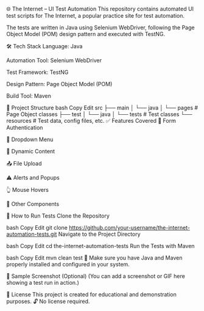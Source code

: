 🌐 The Internet – UI Test Automation
This repository contains automated UI test scripts for The Internet, a popular practice site for test automation.

The tests are written in Java using Selenium WebDriver, following the Page Object Model (POM) design pattern and executed with TestNG.

🛠 Tech Stack
Language: Java

Automation Tool: Selenium WebDriver

Test Framework: TestNG

Design Pattern: Page Object Model (POM)

Build Tool: Maven

📁 Project Structure
bash
Copy
Edit
src
├── main
│   └── java
│       └── pages           # Page Object classes
├── test
│   └── java
│       └── tests           # Test classes
└── resources               # Test data, config files, etc.
✅ Features Covered
🔐 Form Authentication

🔽 Dropdown Menu

🔁 Dynamic Content

📤 File Upload

⚠️ Alerts and Popups

👆 Mouse Hovers

🧪 Other Components

🚀 How to Run Tests
Clone the Repository

bash
Copy
Edit
git clone https://github.com/your-username/the-internet-automation-tests.git
Navigate to the Project Directory

bash
Copy
Edit
cd the-internet-automation-tests
Run the Tests with Maven

bash
Copy
Edit
mvn clean test
🔧 Make sure you have Java and Maven properly installed and configured in your system.

📸 Sample Screenshot (Optional)
(You can add a screenshot or GIF here showing a test run in action.)

📄 License
This project is created for educational and demonstration purposes.
🔓 No license required.

